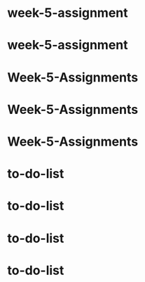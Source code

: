 # week-5-assignment
# week-5-assignment
# Week-5-Assignments
# Week-5-Assignments
# Week-5-Assignments
# to-do-list
# to-do-list
# to-do-list
# to-do-list
